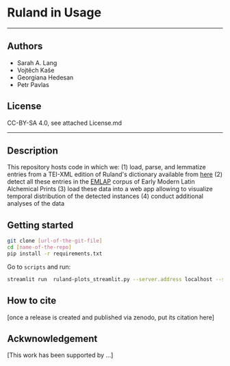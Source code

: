 #  Ruland in Usage

---
## Authors
* Sarah A. Lang
* Vojtěch Kaše
* Georgiana Hedesan
* Petr Pavlas


## License
CC-BY-SA 4.0, see attached License.md

---
## Description

This repository hosts code in which we:
(1) load, parse, and lemmatize entries from a TEI-XML edition of Ruland's dictionary available from [here](https://github.com/sarahalang/alchemical-dictionaries/tree/main)
(2) detect all these entries in the [EMLAP](https://zenodo.org/records/14765511) corpus of Early Modern Latin Alchemical Prints
(3) load these data into a web app allowing to visualize temporal distribution of the detected instances
(4) conduct additional analyses of the data

## Getting started

```bash
git clone [url-of-the-git-file]
cd [name-of-the-repo]
pip install -r requirements.txt
```




Go to `scripts` and run:
```bash
streamlit run  ruland-plots_streamlit.py --server.address localhost --server.port 8060 --browser.gatherUsageStats False
```
## How to cite

[once a release is created and published via zenodo, put its citation here]

## Ackwnowledgement

[This work has been supported by ...]
